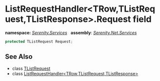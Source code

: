 # ListRequestHandler&lt;TRow,TListRequest,TListResponse&gt;.Request field
**namespace:** *[Serenity.Services](../../README.md#serenity.services-namespace)*   **assembly**: *[Serenity.Net.Services](../../README.md)*

```csharp
protected TListRequest Request;
```

## See Also

* class [TListRequest](../Serenity.Net.Services/../ListRequestHandler-3.TListRequest.md)
* class [ListRequestHandler&lt;TRow,TListRequest,TListResponse&gt;](../ListRequestHandler-3.md)